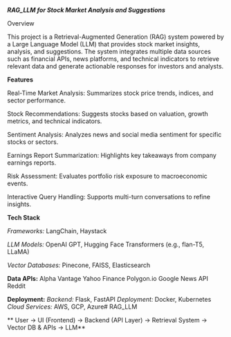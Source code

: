 _***RAG_LLM for Stock Market Analysis and Suggestions***_

Overview

This project is a Retrieval-Augmented Generation (RAG) system powered by a Large Language Model (LLM) that provides stock market insights, analysis, and suggestions. 
The system integrates multiple data sources such as financial APIs, news platforms, and technical indicators to retrieve relevant data and generate actionable responses for investors and analysts.

**Features**

Real-Time Market Analysis: Summarizes stock price trends, indices, and sector performance.

Stock Recommendations: Suggests stocks based on valuation, growth metrics, and technical indicators.

Sentiment Analysis: Analyzes news and social media sentiment for specific stocks or sectors.

Earnings Report Summarization: Highlights key takeaways from company earnings reports.

Risk Assessment: Evaluates portfolio risk exposure to macroeconomic events.

Interactive Query Handling: Supports multi-turn conversations to refine insights.

**Tech Stack**

_Frameworks:_ LangChain, Haystack

_LLM Models:_ OpenAI GPT, Hugging Face Transformers (e.g., flan-T5, LLaMA)

_Vector Databases:_ Pinecone, FAISS, Elasticsearch

**Data APIs:**
  Alpha Vantage
  Yahoo Finance
  Polygon.io
  Google News API
  Reddit
  
**Deployment:**
  _Backend:_ Flask, FastAPI
  _Deployment:_ Docker, Kubernetes
  _Cloud Services:_ AWS, GCP, Azure# RAG_LLM


**  User -> UI (Frontend) -> Backend (API Layer) -> Retrieval System -> Vector DB & APIs -> LLM**
